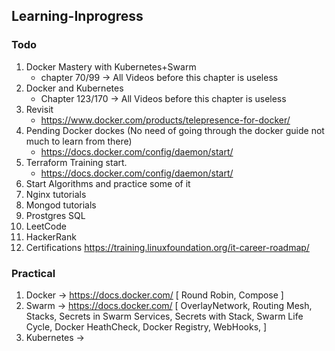## Learning-Inprogress
   
### Todo
1. Docker Mastery with Kubernetes+Swarm 
   - chapter 70/99 -> All Videos before this chapter is useless
2. Docker and Kubernetes
   - Chapter 123/170  -> All Videos before this chapter is useless 
3. Revisit 
   - https://www.docker.com/products/telepresence-for-docker/ 
4. Pending Docker dockes (No need of going through the docker guide not much to learn from there)
   - https://docs.docker.com/config/daemon/start/
5. Terraform Training start.
   - https://docs.docker.com/config/daemon/start/
6. Start Algorithms and practice some of it
7. Nginx tutorials 
8. Mongod tutorials 
9. Prostgres SQL
10. LeetCode
11. HackerRank
12. Certifications https://training.linuxfoundation.org/it-career-roadmap/

### Practical 
1. Docker -> https://docs.docker.com/ [ Round Robin, Compose ]
2. Swarm -> https://docs.docker.com/  [ OverlayNetwork, Routing Mesh, Stacks, Secrets in Swarm Services, Secrets with Stack, Swarm Life Cycle, Docker HeathCheck, Docker Registry, WebHooks,  ]
3. Kubernetes ->
